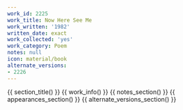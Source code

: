 ```yaml
---
work_id: 2225
work_title: Now Here See Me
work_written: '1982'
written_date: exact
work_collected: 'yes'
work_category: Poem
notes: null
icon: material/book
alternate_versions:
- 2226
---
```


{{ section_title() }}
{{ work_info() }}
{{ notes_section() }}
{{ appearances_section() }}
{{ alternate_versions_section() }}